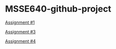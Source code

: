 # MSSE640-github-project

[Assignment #1](./Week2/Assignment1Davis.md)

[Assignment #3](./Week4/Assignment3Davis.md)

[Assignment #4](./Week5/Assignment4Davis.md)
